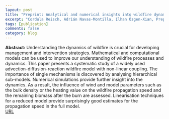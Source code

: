 ```yaml
---
layout: post
title: "Preprint: Analytical and numerical insights into wildfire dynamics: Exploring the advection-diffusion-reaction model"
excerpt: "Cordula Reisch, Adrián Navas-Montilla, Ilhan Özgen-Xian, Preprint on arXiv 	arXiv:2307.16174 (2023)"
tags: [publication]
comments: false
category: blog
---
```


<b>Abstract: </b>Understanding the dynamics of wildfire is crucial for developing management and intervention strategies. Mathematical and computational models can be used to improve our understanding of wildfire processes and dynamics. This paper presents a systematic study of a widely used advection-diffusion-reaction wildfire model with non-linear coupling. The importance of single mechanisms is discovered by analysing hierarchical sub-models. Numerical simulations provide further insight into the dynamics. As a result, the influence of wind and model parameters such as the bulk density or the heating value on the wildfire propagation speed and the remaining biomass after the burn are assessed. Linearisation techniques for a reduced model provide surprisingly good estimates for the propagation speed in the full model.<br>
<a href="https://doi.org/10.48550/arXiv.2307.16174">URL</a>

